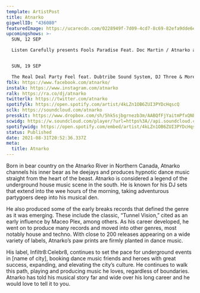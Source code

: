 ```yaml
---
template: ArtistPost
title: Atnarko
gigwellID: "436080"
featuredImage: https://ucarecdn.com/0228949f-7d09-4cd7-8c69-82efa9dde6e1/
upcomingshows: >-
  SUN, 12 SEP

  Listen Carefully presents Fools Paradise Feat. Doc Martin / Atnarko at Edge


  SUN, 19 SEP

  The Real Deal Party Feel feat. Dubtribe Sound System, DJ Three & More (16-Hour Marathon)
fblk: https://www.facebook.com/atnarko/
instalk: https://www.instagram.com/atnarko
ralk: https://ra.co/dj/atnarko
twitterlk: https://twitter.com/atnarko
spotifylk: https://open.spotify.com/artist/4kLZn1OB6ZUI3PYDcHqscQ
sclk: https://soundcloud.com/atnarko
presskit: https://www.dropbox.com/sh/5hk5sjbgrnezb3m/AABQfFjYaitmPfxQNEIls_Yja?dl=0
scwidg: https://w.soundcloud.com/player/?url=https%3A//api.soundcloud.com/tracks/986186149&color=%23ff5500&auto_play=false&hide_related=false&show_comments=true&show_user=true&show_reposts=false&show_teaser=true&visual=true
spotifywidg: https://open.spotify.com/embed/artist/4kLZn1OB6ZUI3PYDcHqscQ
status: Published
date: 2021-08-31T20:52:36.337Z
meta:
  title: Atnarko
---
```

Born in bear country on the Atnarko River in Northern Canada, Atnarko channels his
inner bear as he deejays and produces hypnotic dance music straight from the heart of
the beast. Atnarko is considered a legend of the underground house music scene in the
south. He is known for his DJ sets that extend into the wee hours of the morning, taking
adventurous partygoers deep into his musical den.


He also produced some of the early breaks records that defined the genre as it was
emerging. These include the classic, “Tunnel Vision,” cited as an early influence by
Maceo Plex, among others. As his career developed, he went on to produce many
records and moved into other genres, most notably house and techno. With close to
200 releases appearing on a wide variety of labels, Atnarko’s paw prints are firmly
planted in dance music.


His label, Infiltr8:Celebr8, continues to set the pace for underground events in \[name of
city], booking dance music friends and heroes with great success, expanding, and
elevating the city’s culture. He continues to walk this path, playing and producing music
he loves, regardless of boundaries. Atnarko has told his musical story far and wide over
his long career and he would love to tell it to you.